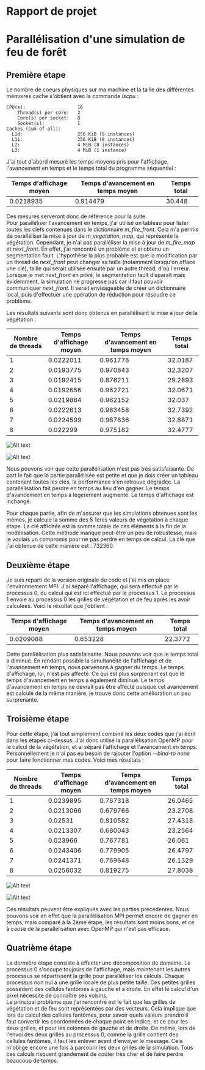 # Rapport de projet
# Parallélisation d'une simulation de feu de forêt

## Première étape

Le nombre de coeurs physiques sur ma machine et la taille des différentes mémoires cache s'obtient avec la commande *lscpu* :  

```
CPU(s):                   16
    Thread(s) per core:   2
    Core(s) per socket:   8
    Socket(s):            1
Caches (sum of all):      
  L1d:                    256 KiB (8 instances)
  L1i:                    256 KiB (8 instances)
  L2:                     4 MiB (8 instances)
  L3:                     4 MiB (1 instance)
```

  J'ai tout d'abord mesuré les temps moyens pris pour l'affichage, l'avancement en temps et le temps total du programme séquentiel :  

Temps d'affichage moyen | Temps d'avancement en temps moyen | Temps total
------------------------|-----------------------------------|------------
0.0218935               | 0.914479                          | 30.448

Ces mesures serveront donc de référence pour la suite.  
Pour paralléliser l'avancement en temps, j'ai utilisé un tableau pour lister toutes les clefs contenues dans le dictionnaire *m_fire_front*.
Cela m'a permis de paralléliser la mise à jour de *m_vegetation_map*, qui représente la végétation.
Cependant, je n'ai pas paralléliser la mise à jour de *m_fire_map* et *next_front*. En effet, j'ai rencontré un problème et ai obtenu un segmentation fault.
L'hypothèse la plus probable est que la modification par un thread de *next_front* peut changer sa taille (notamment lorsqu'on efface une clé), taille qui serait utilisée ensuite par un autre thread, d'où l'erreur.
Lorsque je met *next_front* en privé, le segmentation fault disparaît mais évidemment, la simulation ne progresse pas car il faut pouvoir communiquer *next_front*.
Il serait envisageable de créer un dictionnaire local, puis d'effectuer une opération de réduction pour résoudre ce problème.  

Les résultats suivants sont donc obtenus en parallélisant la mise à jour de la végétation : 

Nombre de threads |Temps d'affichage moyen | Temps d'avancement en temps moyen | Temps total
------------------|------------------------|-----------------------------------|------------
1                 | 0.0222011              | 0.961778                          | 32.0187
2                 | 0.0193775              | 0.970843                          | 32.3207
3                 | 0.0192415              | 0.876211                          | 29.2893
4                 | 0.0192656              | 0.962721                          | 32.0671
5                 | 0.0219884              | 0.962152                          | 32.037
6                 | 0.0222613              | 0.983458                          | 32.7392
7                 | 0.0224599              | 0.987636                          | 32.8871
8                 | 0.022299               | 0.975182                          | 32.4777  

![Alt text](https://github.com/thaddee95/OS02-MORGAND-Thaddee/blob/main/projet/src/images/Q1_Avancement_en_temps.png)

![Alt text](https://github.com/thaddee95/OS02-MORGAND-Thaddee/blob/main/projet/src/images/Q1_Temps_total.png)

Nous pouvons voir que cette parallélisation n'est pas très satisfaisante. De part le fait que la partie parallélisée est petite et que je dois créer un tableau contenant toutes les clés, la performance s'en retrouve dégradée.
La parallélisation fait perdre en temps au lieu d'en gagner. Le temps d'avancement en temps a légèrement augmenté. Le temps d'affichage est inchangé.  

Pour chaque partie, afin de m'assurer que les simulations obtenues sont les mêmes, je calcule la somme des 5 1ères valeurs de végétation à chaque étape.
La clé affichée est la somme totale de ces éléments à la fin de la modélisation. Cette méthode manque peut-être un peu de robustesse, mais je voulais un compromis pour ne pas perdre en temps de calcul. La clé que j'ai obtenue de cette manière est : 732360.  


## Deuxième étape

Je suis reparti de la version originale du code et j'ai mis en place l'environnement MPI. J'ai séparé l'affichage, qui sera effectué par le processus 0, du calcul qui est ici effectué par le processus 1. Le processus 1 envoie au processus 0 les grilles de végétation et de feu après les avoir calculées. Voici le résultat que j'obtient :  

Temps d'affichage moyen| Temps d'avancement en temps moyen | Temps total
-----------------------|-----------------------------------|------------
0.0209088              | 0.653228                          | 22.3772  

Cette parallélisation plus satisfaisante. Nous pouvons voir que le temps total a diminué. En rendant possible la simultanéité de l'affichage et de l'avancement en temps, nous parvenons à gagner du temps. Le temps d'affichage, lui, n'est pas affecté. Ce qui est plus surprenant est que le temps d'avancement en temps a également diminué. Le temps d'avancement en temps ne devrait pas être affecté puisque cet avancement est calculé de la même manière, je trouve donc cette amélioration un peu surprenante.  

## Troisième étape  

Pour cette étape, j'ai tout simplement combiné les deux codes que j'ai écrit dans les étapes ci-dessus. J'ai donc utilisé la parallélisation OpenMP pour le calcul de la végétation, et ai séparé l'affichage et l'avancement en temps. Personnellement je n'ai pas eu besoin de rajouter l'option *--bind-to none* pour faire fonctionner mes codes. Voici mes résultats : 

Nombre de threads |Temps d'affichage moyen | Temps d'avancement en temps moyen | Temps total
------------------|------------------------|-----------------------------------|------------
1                 | 0.0239895              | 0.767318                          | 26.0465
2                 | 0.0213066              | 0.679766                          | 23.2708
3                 | 0.02531                | 0.810582                          | 27.4318
4                 | 0.0213307              | 0.680043                          | 23.2564
5                 | 0.023966               | 0.767781                          | 26.061
6                 | 0.0243406              | 0.779905                          | 26.4797
7                 | 0.0241371              | 0.769648                          | 26.1329
8                 | 0.0256032              | 0.819275                          | 27.8038  

![Alt text](https://github.com/thaddee95/OS02-MORGAND-Thaddee/blob/main/projet/src/images/Q3_Avancement_en_temps.png)

![Alt text](https://github.com/thaddee95/OS02-MORGAND-Thaddee/blob/main/projet/src/images/Q3_Temps_total.png)

Ces résultats peuvent être expliqués avec les parties précédentes. Nous pouvons voir en effet que la parallélisation MPI permet encore de gagner en temps, mais comparé à la 2ème étape, les résultats sont moins bons, et ce à cause de la parallélisation avec OpenMP qui n'est pas efficace.  

## Quatrième étape

La dermière étape consiste à effecter une décomposition de domaine. Le processus 0 s'occupe toujours de l'affichage, mais maintenant les autres processus se répartissent la grille pour paralléliser les calculs. Chaque processus non nul a une grille locale de plus petite taille. Ces petites grilles possèdent des cellules fantômes à gauche et à droite. En effet le calcul d'un pixel nécessite de connaître ses voisins.  
Le principal problème que j'ai rencontré est le fait que les grilles de végétation et de feu sont représentées par des vecteurs. Cela implique que lors du calcul des cellules fantômes, pour savoir quels valeurs prendre il faut convertir les coordonnées de chaque point en indice, et ce pour les deux grilles, et pour les colonnes de gauche et de droite. De même, lors de l'envoi des deux grilles au processus 0, comme la grille contient des cellules fantômes, il faut les enlever avant d'envoyer le message. Cela m'oblige encore une fois à parcourir les deux grilles de la simulation. Tous ces calculs risquent grandement de coûter très cher et de faire perdre beaucoup de temps.


